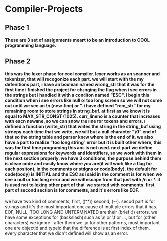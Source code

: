 # Compiler-Projects
## Phase 1
#### These are 3 set of assignments meant to be an introduction to COOL programming language.
## Phase 2
#### this was the lexer phase for cool compiler. lexer works as an scanner and tokenizer, that will recogonize each part. we will start with the my defenitions part, i have an boolean named wrong_str that it was for the first time i finished the project for changing the flag when i see errors in the strings but i handled it with a conditon named "ESC". i begin this condition when i see errors like null or too long screen so we will not come out until we see an \n (new-line) or ". i have defined "rem_str" for my remaining room to store strings in string_buf. at first as we know it is equal to MAX_STR_CONST (1025). curr_lineno is a counter that increases with each newline, so we can show the  line for tokens and errors. i defined a function (write_str) that writes the string in the string_buf using strncpy.each time that we write, we will but a null character "\0" end  of that so the string table and parser know where is the end of it. we also have a part to realize "too long string" error but it is built  other where, this was for first time programing this and is not used. next part we define regular expressions for keywords and identifiers, so  we work with them in the next section properly. we have 3 conditions, the purpose behind them is clean code and easily know  where you are(it will work like a flag for each positon), in the comments or strigns or code(body). the default for code(body) is INITIAL and the ESC as i said in the comment is for when we see a null or too long error and we  will escape from that just with /n or *. it is used not to lexing other part of that. we started with comments. first part of second section is for comments, and it's errors like EOF.
we have two kind of comments, first, ((**)) second, (--). secod part is for strings and it's the most important one cause of multiple  errors that it has. EOF, NULL, TOO LONG AND UNTERMINATED are their (brief :)) errors.
we have some exceptions for (backslash) such as \n or \f or ..., but for \(other characters) we ignore \.
after them we go for other patterns, most important one are objectid and typeid that the difference is at first index of them. every character that we didn't defined will show as an error.
